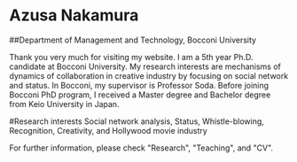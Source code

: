 # Azusa Nakamura
##Department of Management and Technology, Bocconi University

Thank you very much for visiting my website. I am a 5th year Ph.D. candidate at Bocconi University. My research interests are mechanisms of dynamics of collaboration in creative industry by focusing on social network and status. In Bocconi, my supervisor is Professor Soda. Before joining Bocconi PhD program, I received a Master degree and Bachelor degree from Keio University in Japan. 

#Research interests
Social network analysis, Status, Whistle-blowing, Recognition, Creativity, and Hollywood movie industry

For further information, please check "Research", "Teaching", and "CV".
